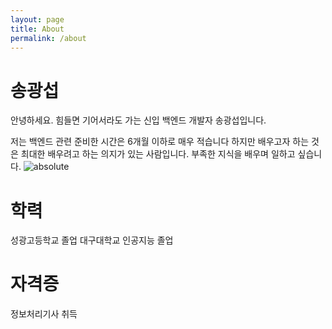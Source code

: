 ```yaml
---
layout: page 
title: About
permalink: /about
---
```


# 송광섭

안녕하세요. 
힘들면 기어서라도 가는 신입 백엔드 개발자 송광섭입니다.

저는 백엔드 관련 준비한 시간은 6개월 이하로 매우 적습니다 
하지만 배우고자 하는 것은 최대한 배우려고 하는 의지가 있는 사람입니다. 
부족한 지식을 배우며 일하고 싶습니다.
<img data-action="zoom" src='{{ "/assets/img/proj-1/mainpage.JPG" | relative_url }}' alt='absolute'>
# 학력
성광고등학교 졸업 
대구대학교 인공지능 졸업

# 자격증 
정보처리기사 취득